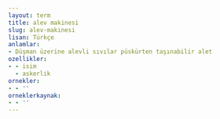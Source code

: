 ```yaml
---
layout: term
title: alev makinesi
slug: alev-makinesi
lisan: Türkçe
anlamlar:
- Düşman üzerine alevli sıvılar püskürten taşınabilir alet
ozellikler:
- - isim
  - askerlik
ornekler:
- - ''
orneklerkaynak:
- - ''
---
```

